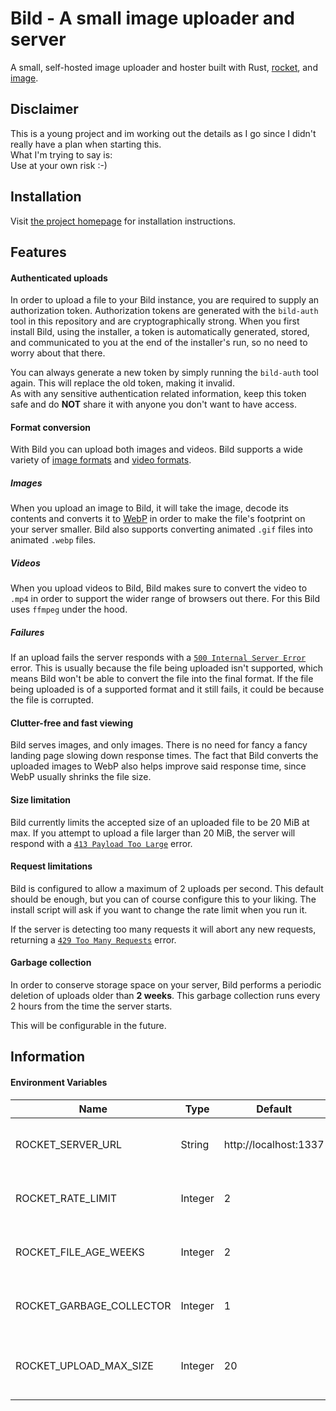 # Bild - A small image uploader and server

A small, self-hosted image uploader and hoster built with Rust, [rocket](https://rocket.rs), and
[image](https://github.com/image-rs/image).

## Disclaimer
This is a young project and im working out the details as I go since I didn't
really have a plan when starting this.
<br>What I'm trying to say is:<br>
Use at your own risk :-)

## Installation
Visit [the project homepage](https://bild.waalrus.xyz) for installation instructions.

## Features

#### Authenticated uploads
In order to upload a file to your Bild instance, you are required to supply an authorization token.
Authorization tokens are generated with the `bild-auth` tool in this repository and are cryptographically strong.
When you first install Bild, using the installer, a token is automatically generated, stored, and
communicated to you at the end of the installer's run, so no need to worry about that there.

You can always generate a new token by simply running the `bild-auth` tool again. This will replace
the old token, making it invalid.<br>
As with any sensitive authentication related information, keep this token safe and do __NOT__ share it
with anyone you don't want to have access.

####  Format conversion
With Bild you can upload both images and videos. Bild supports a wide variety of [image formats](https://github.com/image-rs/image/blob/master/README.md#supported-image-formats)
and [video formats](https://github.com/bojand/infer#video).

##### Images
When you upload an image to Bild, it will take the image, decode its contents and converts it to
[WebP](https://en.wikipedia.org/wiki/WebP) in order to make the file's footprint on your server
smaller.
Bild also supports converting animated `.gif` files into animated `.webp` files.

##### Videos
When you upload videos to Bild, Bild makes sure to convert the video to `.mp4` in order to support
the wider range of browsers out there. For this Bild uses `ffmpeg` under the hood.

##### Failures
If an upload fails the server responds with a [`500 Internal Server Error`](https://developer.mozilla.org/en-US/docs/Web/HTTP/Status/500) error.
This is usually because the file being uploaded isn't supported, which means Bild won't be able to
convert the file into the final format.
If the file being uploaded is of a supported format and it still fails, it could be because the
file is corrupted.

#### Clutter-free and fast viewing
Bild serves images, and only images. There is no need for fancy a fancy landing page slowing down response times.
The fact that Bild converts the uploaded images to WebP also helps improve said response time, since WebP usually
shrinks the file size.

#### Size limitation
Bild currently limits the accepted size of an uploaded file to be 20 MiB at max. If you attempt
to upload a file larger than 20 MiB, the server will respond with a
[`413 Payload Too Large`](https://developer.mozilla.org/en-US/docs/Web/HTTP/Status/413) error.

#### Request limitations
Bild is configured to allow a maximum of 2 uploads per second. This default should be enough, but
you can of course configure this to your liking. The install script will ask if you want to change
the rate limit when you run it.

If the server is detecting too many requests it will abort any new requests, returning a
[`429 Too Many Requests`](https://developer.mozilla.org/en-US/docs/Web/HTTP/Status/429) error.

#### Garbage collection
In order to conserve storage space on your server, Bild performs a periodic deletion of uploads
older than __2 weeks__. This garbage collection runs every 2 hours from the time the server starts.

This will be configurable in the future.

## Information

#### Environment Variables
|Name|Type|Default|Description|
|-|-|-|-|
|ROCKET_SERVER_URL|String|http://localhost:1337|The URL in the returned image link|
|ROCKET_RATE_LIMIT|Integer|2|Number of allowed requests per second|
|ROCKET_FILE_AGE_WEEKS|Integer|2|Number of weeks files are allowed to live for|
|ROCKET_GARBAGE_COLLECTOR|Integer|1|Turn old file deletion ON (1) or OFF (0)|
|ROCKET_UPLOAD_MAX_SIZE|Integer|20|Maximum allowed file size, in MiB, the server will allow|
